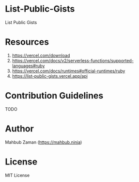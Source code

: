 # List-Public-Gists
List Public Gists


Resources
============
1. https://vercel.com/download
2. https://vercel.com/docs/v2/serverless-functions/supported-languages#ruby
3. https://vercel.com/docs/runtimes#official-runtimes/ruby
4. https://list-public-gists.vercel.app/api

Contribution Guidelines
============
TODO

Author
============
Mahbub Zaman (https://mahbub.ninja)

License
============
MIT License
